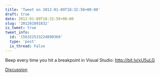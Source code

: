 ```yaml
---
title: 'Tweet on 2012-01-09T18:32:50+00:00'
draft: true
date: 2012-01-09T18:32:50+00:00
slug: '201201091832'
is_tweet: true
tweet_info:
  id: '156322533224890369'
  type: 'post'
  is_thread: False
---
```




Beep every time you hit a breakpoint in Visual Studio: <http://bit.ly/xU5uLG>

[Discussion](https://x.com/sytelus/status/156322533224890369)
